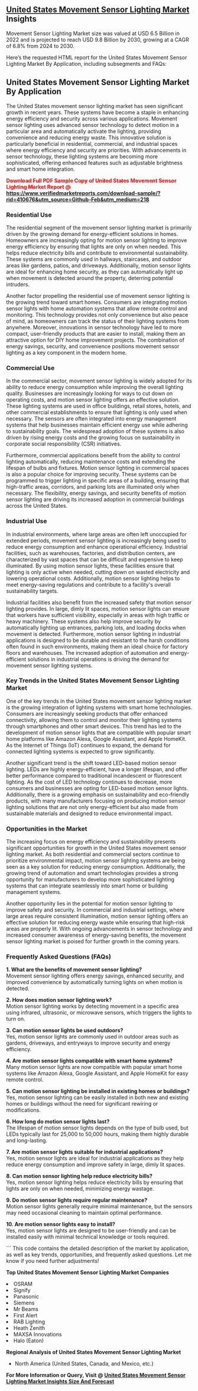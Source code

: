 <h2><a href="https://www.verifiedmarketreports.com/download-sample/?rid=410676&amp;utm_source=Github-Feb&amp;utm_medium=218" target="_blank">United States Movement Sensor Lighting Market</a> Insights</h2><p>Movement Sensor Lighting Market size was valued at USD 6.5 Billion in 2022 and is projected to reach USD 9.8 Billion by 2030, growing at a CAGR of 6.8% from 2024 to 2030.</p><p>Here’s the requested HTML report for the United States Movement Sensor Lighting Market By Application, including subsegments and FAQs:  <h2>United States Movement Sensor Lighting Market By Application</h2> <p>The United States movement sensor lighting market has seen significant growth in recent years. These systems have become a staple in enhancing energy efficiency and security across various applications. Movement sensor lighting uses advanced sensor technology to detect motion in a particular area and automatically activate the lighting, providing convenience and reducing energy waste. This innovative solution is particularly beneficial in residential, commercial, and industrial spaces where energy efficiency and security are priorities. With advancements in sensor technology, these lighting systems are becoming more sophisticated, offering enhanced features such as adjustable brightness and smart home integration.</p> <p><strong><p><span class=""><span style="color: #ff0000;"><strong>Download Full PDF Sample Copy of United States Movement Sensor Lighting Market Report</strong> @ </span><a href="https://www.verifiedmarketreports.com/download-sample/?rid=410676&amp;utm_source=Github-Feb&amp;utm_medium=218" target="_blank">https://www.verifiedmarketreports.com/download-sample/?rid=410676&amp;utm_source=Github-Feb&amp;utm_medium=218</a></span></p></strong></p> <h3>Residential Use</h3> <p>The residential segment of the movement sensor lighting market is primarily driven by the growing demand for energy-efficient solutions in homes. Homeowners are increasingly opting for motion sensor lighting to improve energy efficiency by ensuring that lights are only on when needed. This helps reduce electricity bills and contribute to environmental sustainability. These systems are commonly used in hallways, staircases, and outdoor areas like gardens, patios, and driveways. Additionally, motion sensor lights are ideal for enhancing home security, as they can automatically light up when movement is detected around the property, deterring potential intruders.</p> <p>Another factor propelling the residential use of movement sensor lighting is the growing trend toward smart homes. Consumers are integrating motion sensor lights with home automation systems that allow remote control and monitoring. This technology provides not only convenience but also peace of mind, as homeowners can track the status of their lighting systems from anywhere. Moreover, innovations in sensor technology have led to more compact, user-friendly products that are easier to install, making them an attractive option for DIY home improvement projects. The combination of energy savings, security, and convenience positions movement sensor lighting as a key component in the modern home.</p> <h3>Commercial Use</h3> <p>In the commercial sector, movement sensor lighting is widely adopted for its ability to reduce energy consumption while improving the overall lighting quality. Businesses are increasingly looking for ways to cut down on operating costs, and motion sensor lighting offers an effective solution. These lighting systems are used in office buildings, retail stores, hotels, and other commercial establishments to ensure that lighting is only used when necessary. The sensors are often integrated into energy management systems that help businesses maintain efficient energy use while adhering to sustainability goals. The widespread adoption of these systems is also driven by rising energy costs and the growing focus on sustainability in corporate social responsibility (CSR) initiatives.</p> <p>Furthermore, commercial applications benefit from the ability to control lighting automatically, reducing maintenance costs and extending the lifespan of bulbs and fixtures. Motion sensor lighting in commercial spaces is also a popular choice for improving security. These systems can be programmed to trigger lighting in specific areas of a building, ensuring that high-traffic areas, corridors, and parking lots are illuminated only when necessary. The flexibility, energy savings, and security benefits of motion sensor lighting are driving its increased adoption in commercial buildings across the United States.</p> <h3>Industrial Use</h3> <p>In industrial environments, where large areas are often left unoccupied for extended periods, movement sensor lighting is increasingly being used to reduce energy consumption and enhance operational efficiency. Industrial facilities, such as warehouses, factories, and distribution centers, are characterized by vast spaces that can be difficult and expensive to keep illuminated. By using motion sensor lights, these facilities ensure that lighting is only active when needed, cutting down on wasted electricity and lowering operational costs. Additionally, motion sensor lighting helps to meet energy-saving regulations and contribute to a facility's overall sustainability targets.</p> <p>Industrial facilities also benefit from the increased safety that motion sensor lighting provides. In large, dimly lit spaces, motion sensor lights can ensure that workers have sufficient visibility, especially in areas with high traffic or heavy machinery. These systems also help improve security by automatically lighting up entrances, parking lots, and loading docks when movement is detected. Furthermore, motion sensor lighting in industrial applications is designed to be durable and resistant to the harsh conditions often found in such environments, making them an ideal choice for factory floors and warehouses. The increased adoption of automation and energy-efficient solutions in industrial operations is driving the demand for movement sensor lighting systems.</p> <h3>Key Trends in the United States Movement Sensor Lighting Market</h3> <p>One of the key trends in the United States movement sensor lighting market is the growing integration of lighting systems with smart home technologies. Consumers are increasingly seeking products that offer enhanced connectivity, allowing them to control and monitor their lighting systems through smartphones and other smart devices. This trend has led to the development of motion sensor lights that are compatible with popular smart home platforms like Amazon Alexa, Google Assistant, and Apple HomeKit. As the Internet of Things (IoT) continues to expand, the demand for connected lighting systems is expected to grow significantly.</p> <p>Another significant trend is the shift toward LED-based motion sensor lighting. LEDs are highly energy-efficient, have a longer lifespan, and offer better performance compared to traditional incandescent or fluorescent lighting. As the cost of LED technology continues to decrease, more consumers and businesses are opting for LED-based motion sensor lights. Additionally, there is a growing emphasis on sustainability and eco-friendly products, with many manufacturers focusing on producing motion sensor lighting solutions that are not only energy-efficient but also made from sustainable materials and designed to reduce environmental impact.</p> <h3>Opportunities in the Market</h3> <p>The increasing focus on energy efficiency and sustainability presents significant opportunities for growth in the United States movement sensor lighting market. As both residential and commercial sectors continue to prioritize environmental impact, motion sensor lighting systems are being seen as a key solution for reducing energy consumption. Additionally, the growing trend of automation and smart technologies provides a strong opportunity for manufacturers to develop more sophisticated lighting systems that can integrate seamlessly into smart home or building management systems.</p> <p>Another opportunity lies in the potential for motion sensor lighting to improve safety and security. In commercial and industrial settings, where large areas require consistent illumination, motion sensor lighting offers an effective solution for reducing energy waste while ensuring that high-risk areas are properly lit. With ongoing advancements in sensor technology and increased consumer awareness of energy-saving benefits, the movement sensor lighting market is poised for further growth in the coming years.</p> <h3>Frequently Asked Questions (FAQs)</h3> <p><strong>1. What are the benefits of movement sensor lighting?</strong><br>Movement sensor lighting offers energy savings, enhanced security, and improved convenience by automatically turning lights on when motion is detected.</p> <p><strong>2. How does motion sensor lighting work?</strong><br>Motion sensor lighting works by detecting movement in a specific area using infrared, ultrasonic, or microwave sensors, which triggers the lights to turn on.</p> <p><strong>3. Can motion sensor lights be used outdoors?</strong><br>Yes, motion sensor lights are commonly used in outdoor areas such as gardens, driveways, and entryways to improve security and energy efficiency.</p> <p><strong>4. Are motion sensor lights compatible with smart home systems?</strong><br>Many motion sensor lights are now compatible with popular smart home systems like Amazon Alexa, Google Assistant, and Apple HomeKit for easy remote control.</p> <p><strong>5. Can motion sensor lighting be installed in existing homes or buildings?</strong><br>Yes, motion sensor lighting can be easily installed in both new and existing homes or buildings without the need for significant rewiring or modifications.</p> <p><strong>6. How long do motion sensor lights last?</strong><br>The lifespan of motion sensor lights depends on the type of bulb used, but LEDs typically last for 25,000 to 50,000 hours, making them highly durable and long-lasting.</p> <p><strong>7. Are motion sensor lights suitable for industrial applications?</strong><br>Yes, motion sensor lights are ideal for industrial applications as they help reduce energy consumption and improve safety in large, dimly lit spaces.</p> <p><strong>8. Can motion sensor lighting help reduce electricity bills?</strong><br>Yes, motion sensor lighting helps reduce electricity bills by ensuring that lights are only on when needed, minimizing energy wastage.</p> <p><strong>9. Do motion sensor lights require regular maintenance?</strong><br>Motion sensor lights generally require minimal maintenance, but the sensors may need occasional cleaning to maintain optimal performance.</p> <p><strong>10. Are motion sensor lights easy to install?</strong><br>Yes, motion sensor lights are designed to be user-friendly and can be installed easily with minimal technical knowledge or tools required.</p> ``` This code contains the detailed description of the market by application, as well as key trends, opportunities, and frequently asked questions. Let me know if you need further adjustments!</p><p><strong>Top United States Movement Sensor Lighting Market Companies</strong></p><div data-test-id=""><p><li>OSRAM</li><li> Signify</li><li> Panasonic</li><li> Siemens</li><li> Mr Beams</li><li> First Alert</li><li> RAB Lighting</li><li> Heath Zenith</li><li> MAXSA Innovations</li><li> Halo (Eaton)</li></p><div><strong>Regional Analysis of&nbsp;United States Movement Sensor Lighting Market</strong></div><ul><li dir="ltr"><p dir="ltr">North America&nbsp;(United States, Canada, and Mexico, etc.)</p></li></ul><p><strong>For More Information or Query, Visit @&nbsp;</strong><strong><a href="https://www.verifiedmarketreports.com/product/movement-sensor-lighting-market/?utm_source=Github-Feb&amp;utm_medium=218" target="_blank">United States Movement Sensor Lighting Market Insights Size And Forecast</a></strong></p></div>
